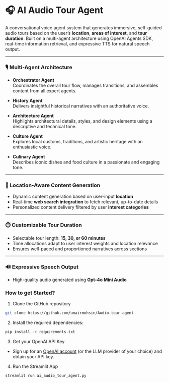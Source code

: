 # 🎧 AI Audio Tour Agent

A conversational voice agent system that generates immersive, self-guided audio tours based on the user’s **location**, **areas of interest**, and **tour duration**. Built on a multi-agent architecture using OpenAI Agents SDK, real-time information retrieval, and expressive TTS for natural speech output.

---

### 🎙️ Multi-Agent Architecture

- **Orchestrator Agent**  
  Coordinates the overall tour flow, manages transitions, and assembles content from all expert agents.

- **History Agent**  
  Delivers insightful historical narratives with an authoritative voice.

- **Architecture Agent**  
  Highlights architectural details, styles, and design elements using a descriptive and technical tone.

- **Culture Agent**  
  Explores local customs, traditions, and artistic heritage with an enthusiastic voice.

- **Culinary Agent**  
  Describes iconic dishes and food culture in a passionate and engaging tone.

---

### 📍 Location-Aware Content Generation

- Dynamic content generation based on user-input **location**
- Real-time **web search integration** to fetch relevant, up-to-date details
- Personalized content delivery filtered by user **interest categories**

---

### ⏱️ Customizable Tour Duration

- Selectable tour length: **15, 30, or 60 minutes**
- Time allocations adapt to user interest weights and location relevance
- Ensures well-paced and proportioned narratives across sections

---

### 🔊 Expressive Speech Output

- High-quality audio generated using **Gpt-4o Mini Audio**

### How to get Started?

1. Clone the GitHub repository

```bash
git clone https://github.com/umairmohsin/Audio-tour-agent
```
2. Install the required dependencies:

```bash
pip install -r requirements.txt
```
3. Get your OpenAI API Key

- Sign up for an [OpenAI account](https://platform.openai.com/) (or the LLM provider of your choice) and obtain your API key.

4. Run the Streamlit App
```bash
streamlit run ai_audio_tour_agent.py
```
